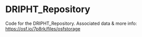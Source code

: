 # DRIPHT_Repository
Code for the DRIPHT_Repository. Associated data &amp; more info: https://osf.io/7p8rk/files/osfstorage
